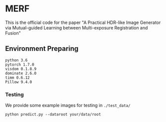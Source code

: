 # MERF

This is the official code for the paper "A Practical HDR-like Image Generator via Mutual-guided Learning between Multi-exposure Registration and Fusion"

## Environment Preparing

```
python 3.6
pytorch 1.7.0
visdom 0.1.8.9
dominate 2.6.0
timm 0.6.12
Pillow 9.4.0
```

### Testing

We provide some example images for testing in `./test_data/`

```
python predict.py --dataroot your/data/root
```
